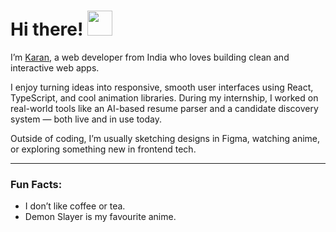 # Hi there! <img src="https://camo.githubusercontent.com/d04509037f646eab5c2d6d130574ef059fa8eef92e45a139a827a8d06e9d5042/68747470733a2f2f656d6f6a69732e736c61636b6d6f6a69732e636f6d2f656d6f6a69732f696d616765732f313533363335313037352f343539342f626c6f622d776176652e676966" width="40" />
I’m [Karan](https://www.linkedin.com/in/karannkumar), a web developer from India who loves building clean and interactive web apps.

I enjoy turning ideas into responsive, smooth user interfaces using React, TypeScript, and cool animation libraries. During my internship, I worked on real-world tools like an AI-based resume parser and a candidate discovery system — both live and in use today.

Outside of coding, I’m usually sketching designs in Figma, watching anime, or exploring something new in frontend tech.

---

###  Fun Facts:
- I don’t like coffee or tea.
- Demon Slayer is my favourite anime.

